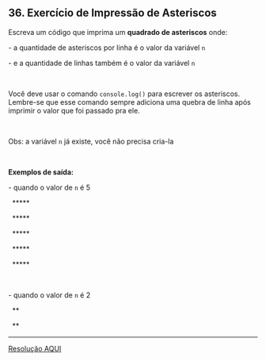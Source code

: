 <div class="layout-pane__container"><div id="main-splitpane-left" class="coding-question__left-pane"><section class="question-view__title-wrapper"><h1 class="question-view__title">36. Exercício de Impressão de Asteriscos</h1></section><section class="question-view__instruction"><div class="candidate-rich-text"><div id="6oomd7bimhm-instruction"><p>Escreva um código que imprima um <strong>quadrado de asteriscos</strong> onde:</p>

<p>- a quantidade de asteriscos&nbsp;por linha é o valor da variável&nbsp;<code>n</code>&nbsp;</p>

<p>- e a quantidade de linhas também é o valor da variável <code>n</code>&nbsp;</p>

<p>&nbsp;</p>

<p>Você deve usar o comando <code>console.log()</code> para escrever os asteriscos. Lembre-se que esse comando sempre adiciona uma quebra de linha após imprimir o valor que foi passado pra ele.&nbsp;</p>

<p>&nbsp;</p>

<p>Obs: a variável <code>n</code> já existe, você não precisa cria-la</p>

<p>&nbsp;</p>

<p><strong>Exemplos de saída:</strong></p>

<p>- quando o valor de <code>n</code> é 5</p>

<p>&nbsp; *****</p>

<p>&nbsp; *****</p>

<p>&nbsp; *****</p>

<p>&nbsp; *****</p>

<p>&nbsp; *****</p>

<p>&nbsp;</p>

<p>- quando o valor de <code>n</code> é 2</p>

<p>&nbsp; **</p>

<p>&nbsp; **</p>
</div></div></section></div></div>

____

[Resolução AQUI](./resolucao.js)